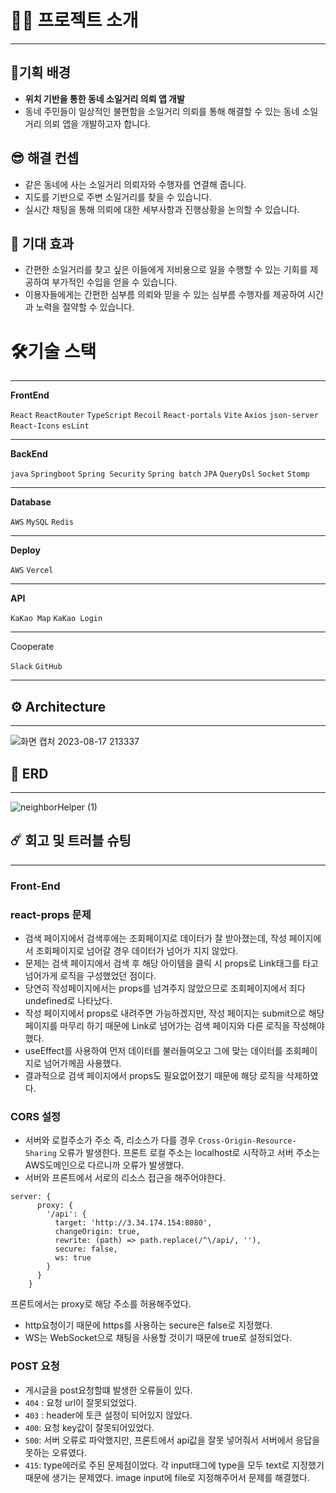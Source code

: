 # 🧑‍💻 프로젝트 소개

---

## 🙂**기획 배경**

- **위치 기반을 통한 동네 소일거리 의뢰 앱 개발**
- 동네 주민들이 일상적인 불편함을 소일거리 의뢰를 통해 해결할 수 있는 동네 소일거리 의뢰 앱을 개발하고자 합니다.

## 😎 **해결 컨셉**

- 같은 동네에 사는 소일거리 의뢰자와 수행자를 연결해 줍니다.
- 지도를 기반으로 주변 소일거리를 찾을 수 있습니다.
- 실시간 채팅을 통해 의뢰에 대한 세부사항과 진행상황을 논의할 수 있습니다.

## 🤩 **기대 효과**

- 간편한 소일거리를 찾고 싶은 이들에게 저비용으로 일을 수행할 수 있는 기회를 제공하여 부가적인 수입을 얻을 수 있습니다.
- 이용자들에게는 간편한 심부름 의뢰와 믿을 수 있는 심부름 수행자를 제공하여 시간과 노력을 절약할 수 있습니다.

# 🛠️기술 스택

---

**FrontEnd**  

`React` `ReactRouter` `TypeScript` `Recoil` `React-portals` `Vite` `Axios` `json-server` `React-Icons` `esLint` 

---

**BackEnd**

`java` `Springboot` `Spring Security` `Spring batch` `JPA` `QueryDsl` `Socket` `Stomp`

---

**Database**   

`AWS` `MySQL` `Redis`

---

**Deploy**     

`AWS` `Vercel`

---

**API** 

`KaKao Map` `KaKao Login`

---

Cooperate

`Slack` `GitHub`

---

## ⚙️ Architecture

---
![화면 캡처 2023-08-17 213337](https://github.com/my-neighborhood-solver/frontend/assets/105287510/80ec55e9-f109-4203-a4e3-e3b5b8b4dbcc)


## 📑 **ERD**

---
![neighborHelper (1)](https://github.com/my-neighborhood-solver/frontend/assets/105287510/a890a73d-b341-4c7e-b2b0-c0871360f214)


## ☄️ 회고 및 트러블 슈팅

---

### **Front-End**

### react-props 문제
- 검색 페이지에서 검색후에는 조회페이지로 데이터가 잘 받아졌는데, 작성 페이지에서 조회페이지로 넘어갈 경우 데이터가 넘어가 지지 않았다.
- 문제는 검색 페이지에서 검색 후 해당 아이템을 클릭 시 props로 Link태그를 타고 넘어가게 로직을 구성했었던 점이다.
- 당연히 작성페이지에서는 props를 넘겨주지 않았으므로 조회페이지에서 죄다 undefined로 나타났다.
- 작성 페이지에서 props로 내려주면 가능하겠지만, 작성 페이지는 submit으로 해당 페이지를 마무리 하기 때문에 Link로 넘어가는 검색 페이지와 다른 로직을 작성해야 했다.
- useEffect를 사용하여 먼저 데이터를 불러들여오고 그에 맞는 데이터를 조회페이지로 넘어가께끔 사용했다.
- 결과적으로 검색 페이지에서 props도 필요없어졌기 때문에 해당 로직을 삭제하였다.

### CORS 설정
- 서버와 로컬주소가 주소 즉, 리소스가 다를 경우 `Cross-Origin-Resource-Sharing` 오류가 발생한다. 프론트 로컬 주소는 localhost로 시작하고 서버 주소는 AWS도메인으로 다르니까 오류가 발생했다.
- 서버와 프론트에서 서로의 리소스 접근을 해주어야한다.

```
server: {
      proxy: {
        '/api': {
          target: 'http://3.34.174.154:8080',
          changeOrigin: true,
          rewrite: (path) => path.replace(/^\/api/, ''),
          secure: false,
          ws: true
        }
      }
    }
```

프론트에서는 proxy로 해당 주소를 허용해주었다.
- http요청이기 때문에 https를 사용하는 secure은 false로 지정했다.
- WS는 WebSocket으로 채팅을 사용할 것이기 때문에 true로 설정되었다.


### POST 요청
- 게시글을 post요청할떄 발생한 오류들이 있다.
- `404` : 요청 url이 잘못되었었다.
- `403` : header에 토큰 설정이 되어있지 않았다.
- `400`: 요청 key값이 잘못되어있었다.
- `500`: 서버 오류로 파악했지만, 프론트에서 api값을 잘못 넣어줘서 서버에서 응답을 못하는 오류였다.
- `415`: type에러로 주된 문제점이었다.
각 input태그에 type을 모두 text로 지정했기때문에 생기는 문제였다. image input에 file로 지정해주어서 문제를 해결했다.
